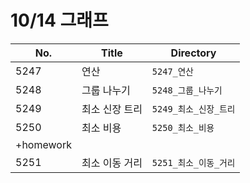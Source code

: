 # 10/14 그래프



| No.       | Title          | Directory             |
| --------- | -------------- | --------------------- |
| 5247      | 연산           | `5247_연산`           |
| 5248      | 그룹 나누기    | `5248_그룹_나누기`    |
| 5249      | 최소 신장 트리 | `5249_최소_신장_트리` |
| 5250      | 최소 비용      | `5250_최소_비용`      |
| +homework |                |                       |
| 5251      | 최소 이동 거리 | `5251_최소_이동_거리` |

